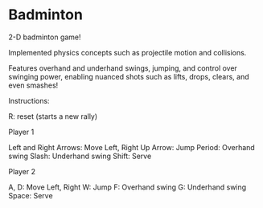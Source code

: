 # Badminton

2-D badminton game!

Implemented physics concepts such as projectile motion and collisions.

Features overhand and underhand swings, jumping, and control over swinging power, enabling nuanced shots such as lifts, drops, clears, and even smashes!

Instructions:

R: reset (starts a new rally)

Player 1

Left and Right Arrows: Move Left, Right
Up Arrow: Jump
Period: Overhand swing
Slash: Underhand swing
Shift: Serve

Player 2

A, D: Move Left, Right
W: Jump
F: Overhand swing
G: Underhand swing
Space: Serve



	


